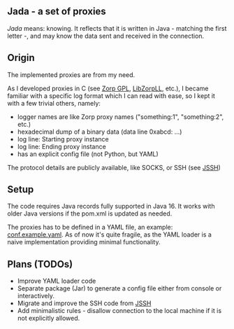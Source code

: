 Jada - a set of proxies
-----------------------

*Jada* means: knowing. It reflects that it is written in Java -
matching the first letter -, and may know the data sent
and received in the connection.

Origin
------

The implemented proxies are from my need.

As I developed proxies in C (see [Zorp GPL](https://github.com/balasys/zorp),
[LibZorpLL](https://github.com/balasys/libzorpll), etc.),
I became familiar with a specific log format which I can read with ease,
so I kept it with a few trivial others, namely:
  * logger names are like Zorp proxy names ("something:1", "something:2", etc.)
  * hexadecimal dump of a binary data (data line 0xabcd: ...)
  * log line: Starting proxy instance
  * log line: Ending proxy instance
  * has an explicit config file (not Python, but YAML)

The protocol details are publicly available, like SOCKS,
or SSH (see [JSSH](https://github.com/LA-Toth/jsocks))


Setup
-----

The code requires Java records fully supported in Java 16.
It works with older Java versions if the pom.xml is updated
as needed.

The proxies has to be defined in a YAML file, an example:
[conf.example.yaml](conf.example.yaml). As of now it's quite fragile,
as the YAML loader is a naive implementation providing minimal
functionality.

Plans (TODOs)
-------------

* Improve YAML loader code
* Separate package (Jar) to generate a config file either from console
  or interactively.
* Migrate and improve the SSH code from
  [JSSH](https://github.com/LA-Toth/jsocks)
* Add minimalistic rules - disallow connection to the local machine
  if it is not explicitly allowed.

